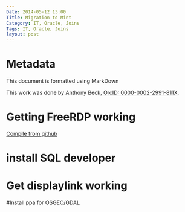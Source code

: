 ```yaml
---
Date: 2014-05-12 13:00
Title: Migration to Mint
Category: IT, Oracle, Joins
Tags: IT, Oracle, Joins
layout: post
---
```


# Metadata

This document is formatted using MarkDown

This work was done by Anthony Beck, [OrcID: 0000-0002-2991-811X](http://orcid.org/0000-0002-2991-811X).

# Getting FreeRDP working

[Compile from github](https://github.com/FreeRDP/FreeRDP/wiki/Compilation)

# install SQL developer

# Get displaylink working

#Install ppa for OSGEO/GDAL


